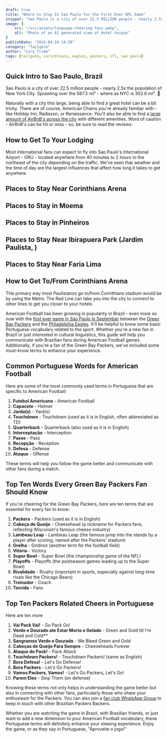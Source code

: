 ```yaml
---
draft: true
title: "Where to Stay In Sao Paulo for the First Ever NFL Game"
snippet: "Sao Paulo is a city of over 22.5 MILLION people - nearly 2.5x the size of New York City. Use our guide to help find a great place to stay."
image: {
    src: "/src/assets/language-cheering-fans.webp",
    alt: "Photo of an AI generated view of Hotel Unique"
}
publishDate: "2024-04-24 14:39"
category: "Tailgate"
author: "Cory Trimm"
tags: [tailgate, corinthians, eagles, packers, nfl, sao paulo]
---
```


## Quick Intro to Sao Paulo, Brazil
Sao Paulo is a city of over 22.5 million people - nearly 2.5x the population of New York City. Sprawling over the 587.3 mi² - where as NYC is 302.6 mi². 🤯

Naturally with a city this large, being able to find a great hotel can be a bit tricky. There are of course, American Chains you're already familiar with - like Holiday Inn, Radisson, or Renaissance. You'll also be able to find a [large amount of AirBnB's across the city](https://www.airbnb.com/s/Sao-Paulo--Brazil/homes?tab_id=home_tab&refinement_paths%5B%5D=%2Fhomes&flexible_trip_lengths%5B%5D=one_week&monthly_start_date=2024-05-01&monthly_length=3&monthly_end_date=2024-08-01&price_filter_input_type=0&channel=EXPLORE&query=Sao%20Paulo%2C%20Brazil&place_id=ChIJ0WGkg4FEzpQRrlsz_whLqZs&date_picker_type=calendar&source=structured_search_input_header&search_type=user_map_move&price_filter_num_nights=5&ne_lat=-23.510494766766186&ne_lng=-46.595548967164746&sw_lat=-23.63166153051278&sw_lng=-46.69877349702497&zoom=12.79479972455441&zoom_level=12.79479972455441&search_by_map=true) with different amenities. Word of caution - AirBnB's can be hit or miss - so, be sure to read the reviews.

## How to Get To Your Lodging
Most international fans can expect to fly into Sao Paulo's International Airport - GRU - located anywhere from 40 minutes to 2 hours to the northeast of the city depending on the traffic. We've seen that weather and the time of day are the largest influences that affect how long it takes to get anywhere.

## Places to Stay Near Corinthians Arena


## Places to Stay in Moema


## Places to Stay in Pinheiros


## Places to Stay Near Ibirapuera Park (Jardim Paulista, )


## Places to Stay Near Faria Lima




## How to Get To/From Corinthians Arena
THe primary way most Paulistanos go to/from Corinthians stadium would be by using the Metro. The Red Line can take you into the city to connect to other lines to get you closer to your hotels.


American Football has been growing in popularity in Brazil - even more so now with the [first ever game in São Paulo in September](https://www.nfl.com/news/sao-paulo-brazil-to-host-regular-season-game-during-2024-nfl-season) between the [Green Bay Packers](https://www.packers.com/) and the [Philadelphia Eagles](https://www.philadelphiaeagles.com/). It'll be helpful to know some basic Portuguese vocabulary related to the sport. Whether you're a new fan in Brazil or just interested in cultural linguistics, this guide will help you communicate with Brazilian fans during American Football games. Additionally, if you're a fan of the Green Bay Packers, we've included some must-know terms to enhance your experience.

## Common Portuguese Words for American Football

Here are some of the most commonly used terms in Portuguese that are specific to American Football:

1. **Futebol Americano** - American Football
2. **Capacete** - Helmet
3. **Jarda(s)** - Yard(s)
4. **Touchdown** - Touchdown (used as it is in English, often abbreviated as TD)
5. **Quarterback** - Quarterback (also used as it is in English)
6. **Interceptação** - Interception
7. **Passe** - Pass
8. **Recepção** - Reception
9. **Defesa** - Defense
10. **Ataque** - Offense

These terms will help you follow the game better and communicate with other fans during a match.

## Top Ten Words Every Green Bay Packers Fan Should Know

If you're cheering for the Green Bay Packers, here are ten terms that are essential for every fan to know:

1. **Packers** - Packers (used as it is in English)
2. **Cabeça de Queijo** - Cheesehead (a nickname for Packers fans, reflecting Wisconsin's famous cheese industry)
3. **Lambeau Leap** - Lambeau Leap (the famous jump into the stands by a player after scoring, named after the Packers' stadium)
4. **Grelha** - Gridiron (another term for the football field)
5. **Vitória** - Victory
6. **Super Bowl** - Super Bowl (the championship game of the NFL)
7. **Playoffs** - Playoffs (the postseason games leading up to the Super Bowl)
8. **Rivalidade** - Rivalry (important in sports, especially against long-time rivals like the Chicago Bears)
9. **Treinador** - Coach
10. **Torcida** - Fans

## Top Ten Packers Related Cheers in Portuguese

Here are ten more 

1. **Vai Pack Vai!** - Go Pack Go!
2. **Verde e Dourado ate Estar Morto e Gelado** - Green and Gold till I'm Dead and Cold**
3. **Sangramos Verde e Dourado** - We Bleed Green and Gold
4. **Cabeças de Queijo Para Sempre** - Cheeseheads Forever
5. **Ataque do Pack!** - Pack Attack
6. **Touchdown Packers!** - Touchdown Packers! (same as English)
7. **Bora Defesa!** - Let's Go Defense!
8. **Bora Packers** - Let's Go Packers!
9. **Vamos Packers, Vamos!** - Let's Go Packers, Let's Go!
10. **Parem Eles** - Stop Them (on defense)

Knowing these terms not only helps in understanding the game better but also in connecting with other fans, particularly those who share your enthusiasm for the Packers. You can also join a [fan club WhatsApp Group](/chapters) to keep in touch with other Brazilian Packers Backers.

Whether you are watching the game in Brazil, with Brazilian friends, or just want to add a new dimension to your American Football vocabulary, these Portuguese terms will definitely enhance your viewing experience. Enjoy the game, or as they say in Portuguese, "Aproveite o jogo!"
